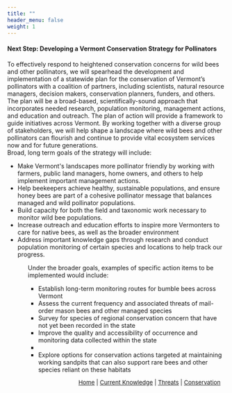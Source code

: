 ```yaml
---
title: ""
header_menu: false
weight: 1
---
```


<div class="lead">
<h4>
Next Step: Developing a Vermont Conservation Strategy for Pollinators
</h4>
</div>

To effectively respond to heightened conservation concerns for wild bees and other pollinators, we will spearhead the development and implementation of a statewide plan for the conservation of Vermont’s pollinators with a coalition of partners, including scientists, natural resource managers, decision makers, conservation planners, funders, and others. The plan will be a broad-based, scientifically-sound approach that incorporates needed research, population monitoring, management actions, and education and outreach. The plan of action will provide a framework to guide initiatives across Vermont. By working together with a diverse group of stakeholders, we will help shape a landscape where wild bees and other pollinators can flourish and continue to provide vital ecosystem services now and for future generations.
<br>
Broad, long term goals of the strategy will include: 

<ul>
<li>Make Vermont's landscapes more pollinator friendly by working with farmers, public land managers, home owners, and others to help implement important management actions.</li>
<li>Help beekeepers achieve healthy, sustainable populations, and ensure honey bees are part of a cohesive pollinator message that balances managed and wild pollinator populations.</li>
<li>Build capacity for both the field and taxonomic work necessary to monitor wild bee populations.</li>
<li>Increase outreach and education efforts to inspire more Vermonters to care for native bees, as well as the broader environment</li>
<li>Address important knowledge gaps through research and conduct population monitoring of certain species and locations to help track our progress.</li>
<ul>

Under the broader goals, examples of specific action items to be implemented would include:

<ul>
<li>Establish long-term monitoring routes for bumble bees across Vermont</li>
<li>Assess the current frequency and associated threats of mail-order mason bees and other managed species</li>
<li>Survey for species of regional conservation concern that have not yet been recorded in the state</li>
<li>Improve the quality and accessibility of occurrence and monitoring data collected within the state<li>
<li>Explore options for conservation actions targeted at maintaining working sandpits that can also support rare bees and other species reliant on these habitats</li>


<p style="font-size: 10pt; text-align: right; margin-right: 3%"><a href="https://vtecostudies.github.io/SoBees_LandingPage/">Home</a> | <a href="https://vtecostudies.github.io/SoBees_Current_Knowledge/">Current Knowledge</a> | <a href="https://vtecostudies.github.io/SoBees_Threats/">Threats</a> | <a href="https://vtecostudies.github.io/SoBees_Conservation/">Conservation</a></p>